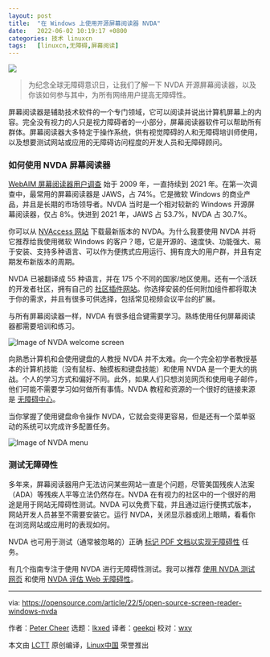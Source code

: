 ```yaml
---
layout: post
title:	"在 Windows 上使用开源屏幕阅读器 NVDA"
date:	2022-06-02 10:19:17 +0800 
categories:	技术 linuxcn 
tags:	[linuxcn,无障碍,屏幕阅读]
---
```



![](/Asserts/Images//attachment/album/202206/02/101911ds5t1xts1o52vmss.jpg)



> 
> 为纪念全球无障碍意识日，让我们了解一下 NVDA 开源屏幕阅读器，以及你该如何参与其中，为所有网络用户提高无障碍性。
> 
> 
> 


屏幕阅读器是辅助技术软件的一个专门领域，它可以阅读并说出计算机屏幕上的内容。完全没有视力的人只是视力障碍者的一小部分，屏幕阅读器软件可以帮助所有群体。屏幕阅读器大多特定于操作系统，供有视觉障碍的人和无障碍培训师使用，以及想要测试网站或应用的无障碍访问程度的开发人员和无障碍顾问。


### 如何使用 NVDA 屏幕阅读器


[WebAIM 屏幕阅读器用户调查](https://webaim.org/projects) 始于 2009 年，一直持续到 2021 年。在第一次调查中，最常用的屏幕阅读器是 JAWS，占 74%。它是微软 Windows 的商业产品，并且是长期的市场领导者。NVDA 当时是一个相对较新的 Windows 开源屏幕阅读器，仅占 8%。快进到 2021 年，JAWS 占 53.7%，NVDA 占 30.7%。


你可以从 [NVAccess 网站](https://www.nvaccess.org) 下载最新版本的 NVDA。为什么我要使用 NVDA 并将它推荐给我使用微软 Windows 的客户？嗯，它是开源的、速度快、功能强大、易于安装、支持多种语言、可以作为便携式应用运行、拥有庞大的用户群，并且有定期发布新版本的周期。


NVDA 已被翻译成 55 种语言，并在 175 个不同的国家/地区使用。还有一个活跃的开发者社区，拥有自己的 [社区插件网站](https://addons.nvda-project.org/index.en.html)。你选择安装的任何附加组件都将取决于你的需求，并且有很多可供选择，包括常见视频会议平台的扩展。


与所有屏幕阅读器一样，NVDA 有很多组合键需要学习。熟练使用任何屏幕阅读器都需要培训和练习。


![Image of NVDA welcome screen](/Asserts/Images//attachment/album/202206/02/101918tfo2p7dkh5hovdd7.png)


向熟悉计算机和会使用键盘的人教授 NVDA 并不太难。向一个完全初学者教授基本的计算机技能（没有鼠标、触摸板和键盘技能）和使用 NVDA 是一个更大的挑战。个人的学习方式和偏好不同。此外，如果人们只想浏览网页和使用电子邮件，他们可能不需要学习如何做所有事情。NVDA 教程和资源的一个很好的链接来源是 [无障碍中心](http://www.accessibilitycentral.net/)。


当你掌握了使用键盘命令操作 NVDA，它就会变得更容易，但是还有一个菜单驱动的系统可以完成许多配置任务。


![Image of NVDA menu](/Asserts/Images//attachment/album/202206/02/101918gyrqqneznz870ony.png)


### 测试无障碍性


多年来，屏幕阅读器用户无法访问某些网站一直是个问题，尽管美国残疾人法案（ADA）等残疾人平等立法仍然存在。NVDA 在有视力的社区中的一个很好的用途是用于网站无障碍性测试。NVDA 可以免费下载，并且通过运行便携式版本，网站开发人员甚至不需要安装它。运行 NVDA，关闭显示器或闭上眼睛，看看你在浏览网站或应用时的表现如何。


NVDA 也可用于测试（通常被忽略的）正确 [标记 PDF 文档以实现无障碍性](https://www.youtube.com/watch?v=rRzWRk6cXIE) 任务。


有几个指南专注于使用 NVDA 进行无障碍性测试。我可以推荐 [使用 NVDA 测试网页](https://www.unimelb.edu.au/accessibility/tools/testing-web-pages-with-nvda) 和使用 [NVDA 评估 Web 无障碍性](https://webaim.org/articles/nvda)。




---


via: <https://opensource.com/article/22/5/open-source-screen-reader-windows-nvda>


作者：[Peter Cheer](https://opensource.com/users/petercheer) 选题：[lkxed](https://github.com/lkxed) 译者：[geekpi](https://github.com/geekpi) 校对：[wxy](https://github.com/wxy)


本文由 [LCTT](https://github.com/LCTT/TranslateProject) 原创编译，[Linux中国](https://linux.cn/) 荣誉推出
